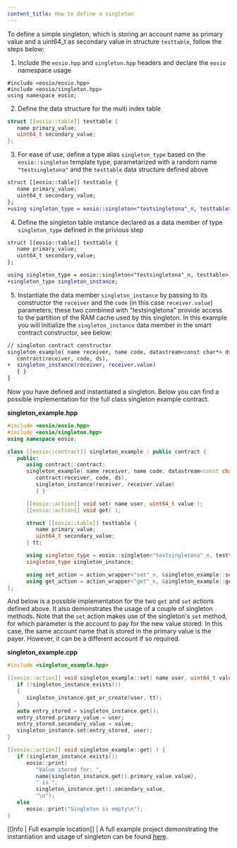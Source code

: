 ```yaml
---
content_title: How to define a singleton
---
```


To define a simple singleton, which is storing an account name as primary value and a uint64_t as secondary value in structure `testtable`, follow the steps below:

1. Include the `eosio.hpp` and `singleton.hpp` headers and declare the `eosio` namespace usage
```
#include <eosio/eosio.hpp>
#include <eosio/singleton.hpp>
using namespace eosio;
```

2. Define the data structure for the multi index table
```cpp
struct [[eosio::table]] testtable {
   name primary_value;
   uint64_t secondary_value;
};
```

3. For ease of use, define a type alias `singleton_type` based on the `eosio::singleton` template type, parametarized with a random name `"testsingletona"` and the `testtable` data structure defined above
```diff
struct [[eosio::table]] testtable {
   name primary_value;
   uint64_t secondary_value;
};
+using singleton_type = eosio::singleton<"testsingletona"_n, testtable>;
```

4. Define the singleton table instance declared as a data member of type `singleton_type` defined in the privious step
```diff
struct [[eosio::table]] testtable {
   name primary_value;
   uint64_t secondary_value;
};

using singleton_type = eosio::singleton<"testsingletona"_n, testtable>;
+singleton_type singleton_instance;
```

5. Instantiate the data member `singleton_instance` by passing to its constructor the `receiver` and the `code` (in this case `receiver.value`) parameters; these two combined with "testsingletona" provide access to the partition of the RAM cache used by this singleton. In this example you will initialize the `singleton_instance` data member in the smart contract constructor, see below:
```diff
// singleton contract constructor
singleton_example( name receiver, name code, datastream<const char*> ds ) :
   contract(receiver, code, ds),
+  singleton_instance(receiver, receiver.value)
   { }
}
```

Now you have defined and instantiated a singleton. Below you can find a possible implementation for the full class singleton example contract.

__singleton_example.hpp__
```cpp
#include <eosio/eosio.hpp>
#include <eosio/singleton.hpp>
using namespace eosio;

class [[eosio::contract]] singleton_example : public contract {
   public:
      using contract::contract;
      singleton_example( name receiver, name code, datastream<const char*> ds ) :
         contract(receiver, code, ds),
         singleton_instance(receiver, receiver.value)
         { }

      [[eosio::action]] void set( name user, uint64_t value );
      [[eosio::action]] void get( );

      struct [[eosio::table]] testtable {
         name primary_value;
         uint64_t secondary_value;
      } tt;

      using singleton_type = eosio::singleton<"testsingletona"_n, testtable>;
      singleton_type singleton_instance;

      using set_action = action_wrapper<"set"_n, &singleton_example::set>;
      using get_action = action_wrapper<"get"_n, &singleton_example::get>;
};
```

And below is a possible implementation for the two `get` and `set` actions defined above. It also demonstrates the usage of a couple of singleton methods. Note that the `set` action makes use of the singleton's `set` method, for which parameter is the account to pay for the new value stored. In this case, the same account name that is stored in the primary value is the payer. However, it can be a different account if so required.

__singleton_example.cpp__
```cpp
#include <singleton_example.hpp>

[[eosio::action]] void singleton_example::set( name user, uint64_t value ) {
   if (!singleton_instance.exists())
   {
      singleton_instance.get_or_create(user, tt);
   }
   auto entry_stored = singleton_instance.get();
   entry_stored.primary_value = user;
   entry_stored.secondary_value = value;
   singleton_instance.set(entry_stored, user);
}

[[eosio::action]] void singleton_example::get( ) {
   if (singleton_instance.exists())
      eosio::print(
         "Value stored for: ", 
         name{singleton_instance.get().primary_value.value},
         " is ",
         singleton_instance.get().secondary_value,
         "\n");
   else
      eosio::print("Singleton is empty\n");
}
```


[[Info | Full example location]]
| A full example project demonstrating the instantiation and usage of singleton can be found [here](https://github.com/EOSIO/eosio.cdt/tree/master/examples/singleton_example).
